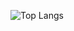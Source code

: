 ![Top Langs](https://github-readme-stats-one-lake-65.vercel.app/api/top-langs/?username=jake-t-dev&theme=github_dark_dimmed&layout=donut-vertical&langs_count=10)
